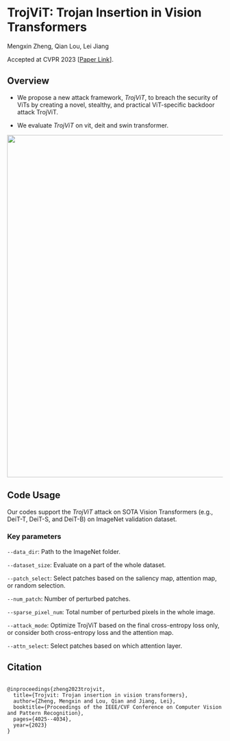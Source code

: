 # TrojViT: Trojan Insertion in Vision Transformers
Mengxin Zheng, Qian Lou, Lei Jiang

Accepted at CVPR 2023 [[Paper Link](https://arxiv.org/abs/2208.13049)].

## Overview

- We propose a new attack framework, *TrojViT*, to breach the security of ViTs by creating a novel, stealthy, and practical ViT-specific backdoor attack TrojViT.

- We evaluate *TrojViT* on vit, deit and swin transformer. 
  

<p align="center">
  <img src="(https://d3i71xaburhd42.cloudfront.net/89b59789b98219d08209e7864486241ee36050a6/250px/1-Figure1-1.png)" width="800">
</p>


## Code Usage
Our codes support the *TrojViT* attack on SOTA Vision Transformers (e.g., DeiT-T, DeiT-S, and DeiT-B) on ImageNet validation dataset.

### Key parameters
```--data_dir```: Path to the ImageNet folder.

```--dataset_size```: Evaluate on a part of the whole dataset.

```--patch_select```: Select patches based on the saliency map, attention map, or random selection.

```--num_patch```: Number of perturbed patches.

```--sparse_pixel_num```: Total number of perturbed pixels in the whole image.

```--attack_mode```: Optimize TrojViT based on the final cross-entropy loss only, or consider both cross-entropy loss and the attention map.

```--attn_select```: Select patches based on which attention layer.



## Citation
```

@inproceedings{zheng2023trojvit,
  title={Trojvit: Trojan insertion in vision transformers},
  author={Zheng, Mengxin and Lou, Qian and Jiang, Lei},
  booktitle={Proceedings of the IEEE/CVF Conference on Computer Vision and Pattern Recognition},
  pages={4025--4034},
  year={2023}
}
```
